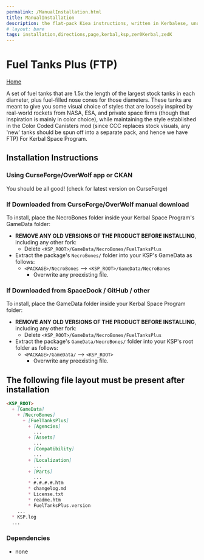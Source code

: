 ```yaml
---
permalink: /ManualInstallation.html
title: ManualInstallation
description: the flat-pack Kiea instructions, written in Kerbalese, unusally present
# layout: bare
tags: installation,directions,page,kerbal,ksp,zer0Kerbal,zedK
---
```


<!-- ManualInstallation.md v1.1.5.0
Fuel Tanks Plus (FTP)
created: 01 Oct 2019
updated: 11 Apr 2022 -->

<!-- based upon work by Lisias -->

# Fuel Tanks Plus (FTP)

[Home](./index.md)

A set of fuel tanks that are 1.5x the length of the largest stock tanks in each diameter, plus fuel-filled nose cones for those diameters. These tanks are meant to give you some visual choice of styles that are loosely inspired by real-world rockets from NASA, ESA, and private space firms (though that inspiration is mainly in color choice), while maintaining the style established in the Color Coded Canisters mod (since CCC replaces stock visuals, any 'new' tanks should be spun off into a separate pack, and hence we have FTP) For Kerbal Space Program.

## Installation Instructions

### Using CurseForge/OverWolf app or CKAN

You should be all good! (check for latest version on CurseForge)

### If Downloaded from CurseForge/OverWolf manual download

To install, place the NecroBones folder inside your Kerbal Space Program's GameData folder:

* **REMOVE ANY OLD VERSIONS OF THE PRODUCT BEFORE INSTALLING**, including any other fork:
  * Delete `<KSP_ROOT>/GameData/NecroBones/FuelTanksPlus`
* Extract the package's `NecroBones/` folder into your KSP's GameData as follows:
  * `<PACKAGE>/NecroBones` --> `<KSP_ROOT>/GameData/NecroBones`
    * Overwrite any preexisting file.

### If Downloaded from SpaceDock / GitHub / other

To install, place the GameData folder inside your Kerbal Space Program folder:

* **REMOVE ANY OLD VERSIONS OF THE PRODUCT BEFORE INSTALLING**, including any other fork:
  * Delete `<KSP_ROOT>/GameData/NecroBones/FuelTanksPlus`
* Extract the package's `GameData/NecroBones/` folder into your KSP's root folder as follows:
  * `<PACKAGE>/GameData/` --> `<KSP_ROOT>`
    * Overwrite any preexisting file.

## The following file layout must be present after installation

```markdown
<KSP_ROOT>
  + [GameData]
    + [NecroBones]
      + [FuelTanksPlus]
        + [Agencies]
          ...
        + [Assets]
          ...
        + [Compatibility]
          ...
        + [Localization]
          ...
        + [Parts]
          ...
        * #.#.#.#.htm
        * changelog.md
        * License.txt
        * readme.htm
        * FuelTanksPlus.version
    ...
  * KSP.log
  ...
```

### Dependencies

* none
